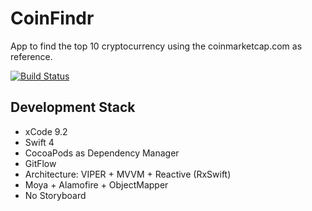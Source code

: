 # CoinFindr
App to find the top 10 cryptocurrency using the coinmarketcap.com as reference.

[![Build Status](https://travis-ci.org/marsal-silveira/CoinFindr.svg?branch=master)](https://travis-ci.org/marsal-silveira/CoinFindr)

## Development Stack

- xCode 9.2
- Swift 4
- CocoaPods as Dependency Manager
- GitFlow
- Architecture: VIPER + MVVM + Reactive (RxSwift)
- Moya + Alamofire + ObjectMapper
- No Storyboard
